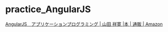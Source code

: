 # practice_AngularJS

[AngularJS　アプリケーションプログラミング | 山田 祥寛 |本 | 通販 | Amazon](https://www.amazon.co.jp/AngularJS-%E3%82%A2%E3%83%97%E3%83%AA%E3%82%B1%E3%83%BC%E3%82%B7%E3%83%A7%E3%83%B3%E3%83%97%E3%83%AD%E3%82%B0%E3%83%A9%E3%83%9F%E3%83%B3%E3%82%B0-%E5%B1%B1%E7%94%B0-%E7%A5%A5%E5%AF%9B/dp/4774175684/ref=tmm_other_meta_binding_swatch_0?_encoding=UTF8&qid=&sr=)

